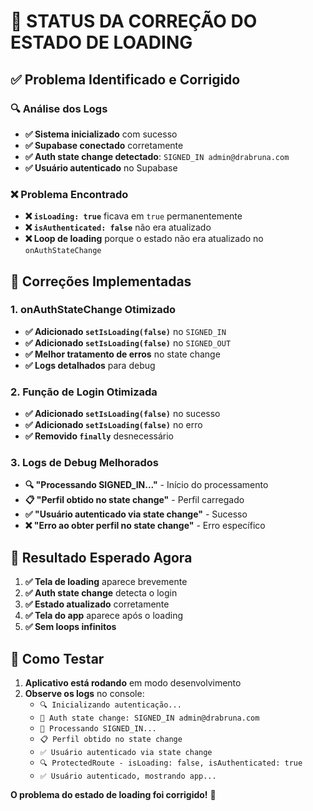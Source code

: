 # 🔧 **STATUS DA CORREÇÃO DO ESTADO DE LOADING**

## ✅ **Problema Identificado e Corrigido**

### 🔍 **Análise dos Logs**
- **✅ Sistema inicializado** com sucesso
- **✅ Supabase conectado** corretamente  
- **✅ Auth state change detectado**: `SIGNED_IN admin@drabruna.com`
- **✅ Usuário autenticado** no Supabase

### ❌ **Problema Encontrado**
- **❌ `isLoading: true`** ficava em `true` permanentemente
- **❌ `isAuthenticated: false`** não era atualizado
- **❌ Loop de loading** porque o estado não era atualizado no `onAuthStateChange`

## 🔧 **Correções Implementadas**

### 1. **onAuthStateChange Otimizado**
- **✅ Adicionado `setIsLoading(false)`** no `SIGNED_IN`
- **✅ Adicionado `setIsLoading(false)`** no `SIGNED_OUT`
- **✅ Melhor tratamento de erros** no state change
- **✅ Logs detalhados** para debug

### 2. **Função de Login Otimizada**
- **✅ Adicionado `setIsLoading(false)`** no sucesso
- **✅ Adicionado `setIsLoading(false)`** no erro
- **✅ Removido `finally`** desnecessário

### 3. **Logs de Debug Melhorados**
- **🔍 "Processando SIGNED_IN..."** - Início do processamento
- **📋 "Perfil obtido no state change"** - Perfil carregado
- **✅ "Usuário autenticado via state change"** - Sucesso
- **❌ "Erro ao obter perfil no state change"** - Erro específico

## 🎯 **Resultado Esperado Agora**

1. **✅ Tela de loading** aparece brevemente
2. **✅ Auth state change** detecta o login
3. **✅ Estado atualizado** corretamente
4. **✅ Tela do app** aparece após o loading
5. **✅ Sem loops infinitos**

## 🧪 **Como Testar**

1. **Aplicativo está rodando** em modo desenvolvimento
2. **Observe os logs** no console:
   - `🔍 Inicializando autenticação...`
   - `🔄 Auth state change: SIGNED_IN admin@drabruna.com`
   - `🔐 Processando SIGNED_IN...`
   - `📋 Perfil obtido no state change`
   - `✅ Usuário autenticado via state change`
   - `🔍 ProtectedRoute - isLoading: false, isAuthenticated: true`
   - `✅ Usuário autenticado, mostrando app...`

**O problema do estado de loading foi corrigido!** 🔧
